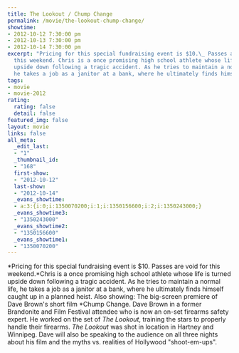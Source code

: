 ```yaml
---
title: The Lookout / Chump Change
permalink: /movie/the-lookout-chump-change/
showtime:
- 2012-10-12 7:30:00 pm
- 2012-10-13 7:30:00 pm
- 2012-10-14 7:30:00 pm
excerpt: "Pricing for this special fundraising event is $10.\_ Passes are void for
  this weekend. Chris is a once promising high school athlete whose life is turned
  upside down following a tragic accident. As he tries to maintain a normal life,
  he takes a job as a janitor at a bank, where he ultimately finds himself [&hellip;]"
tags:
- movie
- movie-2012
rating:
  rating: false
  detail: false
featured_img: false
layout: movie
links: false
all_meta:
  _edit_last:
  - "1"
  _thumbnail_id:
  - "168"
  first-show:
  - "2012-10-12"
  last-show:
  - "2012-10-14"
  _evans_showtime:
  - a:3:{i:0;i:1350070200;i:1;i:1350156600;i:2;i:1350243000;}
  _evans_showtime3:
  - "1350243000"
  _evans_showtime2:
  - "1350156600"
  _evans_showtime1:
  - "1350070200"
---
```


*Pricing for this special fundraising event is $10. Passes are void for this weekend.*Chris is a once promising high school athlete whose life is turned upside down following a tragic accident. As he tries to maintain a normal life, he takes a job as a janitor at a bank, where he ultimately finds himself caught up in a planned heist. Also showing: The big-screen premiere of Dave Brown's short film *Chump Change. Dave Brown in a former Brandonite and Film Festival attendee who is now an on-set firearms safety expert. He worked on the set of *The Lookout*, training the stars to properly handle their firearms. *The Lookout* was shot in location in Hartney and Winnipeg. Dave will also be speaking to the audience on all three nights about his film and the myths vs. realities of Hollywood "shoot-em-ups". 
